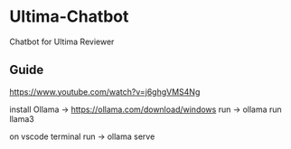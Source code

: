 # Ultima-Chatbot
Chatbot for Ultima Reviewer


## Guide

https://www.youtube.com/watch?v=j6ghgVMS4Ng


install Ollama -> https://ollama.com/download/windows
run -> ollama run llama3

on vscode terminal run -> ollama serve